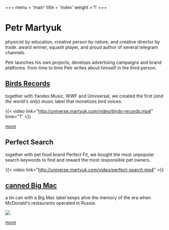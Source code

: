 +++
menu = 'main'
title = 'index'
weight ='1'
+++

# Petr Martyuk

physicist by education, creative person by nature, and creative director by trade. award winner, squash player, and proud author of several telegram channels.

Petr launches his own projects, develops advertising campaigns and brand platforms. from time to time Petr writes about himself in the third person.

## [Birds Records](/ru/projects/birds-records/)

together with Yandex.Music, WWF and Univsersal, we created the first (_and the world's only_) music label that monetizes bird voices.

{{< video link="http://universe.martyuk.com/video/birds-records.mp4" time="1" >}}

[more](/en/projects/birds-records/)

## Perfect Search

together with pet food brand Perfect Fit, we bought the most unpopular search keywords to find and reward the most responsible pet owners.

{{< video link="http://universe.martyuk.com/video/perfect-search.mp4" >}}

## [canned Big Mac](/ru/projects/canned-bigmac/)

a tin can with a Big Mac label keeps alive the memory of the era when McDonald's restaurants operated in Russia.

![](../../../img/bigmac-1.jpg)

[more](/en/projects/canned-bigmac/)